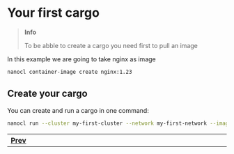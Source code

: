 # Your first cargo

<blockquote class="info">
<strong>Info</strong>

To be abble to create a cargo you need first to pull an image
</blockquote>

In this example we are going to take nginx as image

```sh
nanocl container-image create nginx:1.23
```

## Create your cargo

You can create and run a cargo in one command:
```sh
nanocl run --cluster my-first-cluster --network my-first-network --image nginx:1.23 my-first-cargo
```

<table>
  <tr>
    <th align="left">
      <img class="nxtmdoc-delete" width="1000" height="0">
      <a href="1.orientation-and-setup">Prev</a>
    </th>
  </tr>
</table>
